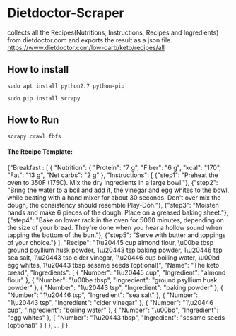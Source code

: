 # Dietdoctor-Scraper

collects all the Recipes(Nutritions, Instructions, Recipes and Ingredients) from dietdoctor.com and exports the result as a json file.
https://www.dietdoctor.com/low-carb/keto/recipes/all

## How to install

`sudo apt install python2.7 python-pip`

`sudo pip install scrapy`

## How to Run

`scrapy crawl fbfs`

#### The Recipe Template:

{"Breakfast : [
{
  "Nutrition": {
        "Protein": "7 g", 
        "Fiber": "6 g", 
        "kcal": "170", 
        "Fat": "13 g", 
        "Net carbs": "2 g"
      }, 
 "Instructions": [
        {"step1": "Preheat the oven to 350F (175C). Mix the dry ingredients in a large bowl."}, 
        {"step2": "Bring the water to a boil and add it, the vinegar and egg whites to the bowl, while beating with a hand mixer for about 30 seconds. Don't over mix the dough, the consistency should resemble Play-Doh."}, 
        {"step3": "Moisten hands and make 6 pieces of the dough. Place on a greased baking sheet."}, 
        {"step4": "Bake on lower rack in the oven for 5060 minutes, depending on the size of your bread. They're done when you hear a hollow sound when tapping the bottom of the bun."}, 
        {"step5": "Serve with butter and toppings of your choice."}
      ], 
 "Recipe": "1\u20445 cup almond flour, \u00be tbsp ground psyllium husk powder, 1\u20443 tsp baking powder, 1\u20446 tsp sea salt, 1\u20443 tsp cider vinegar, 1\u20446 cup boiling water, \u00bd egg whites, 1\u20443 tbsp sesame seeds (optional)", 
 "Name": "The keto bread", 
 "Ingredients": [
        {
          "Number": "1\u20445 cup", 
          "Ingredient": "almond flour"
        }, {
          "Number": "\u00be tbsp", 
          "Ingredient": "ground psyllium husk powder"
        }, {
          "Number": "1\u20443 tsp", 
          "Ingredient": "baking powder"
        }, {
          "Number": "1\u20446 tsp", 
          "Ingredient": "sea salt"
        }, {
          "Number": "1\u20443 tsp", 
          "Ingredient": "cider vinegar"
        }, {
          "Number": "1\u20446 cup", 
          "Ingredient": "boiling water"
        }, {
          "Number": "\u00bd", 
          "Ingredient": "egg whites"
        }, {
          "Number": "1\u20443 tbsp", 
          "Ingredient": "sesame seeds (optional)"
        }
    ]
  }, 
  ... ] 
  }

